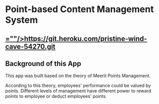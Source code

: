 # Point-based Content Management System

## <a href>=""/>https://git.heroku.com/pristine-wind-cave-54270.git</a>

## Background of this App
<p>This app was built based on the theory of Meerit Points Management. </p>
<p>According to this theory, employees' performance could be valued by points. Different levels of management have different power to reward points to employee or deduct employees' points.</p>

## 
